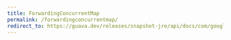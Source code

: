 ```yaml
---
title: ForwardingConcurrentMap
permalink: /forwardingconcurrentmap/
redirect_to: https://guava.dev/releases/snapshot-jre/api/docs/com/google/common/collect/ForwardingConcurrentMap.html
---
```

